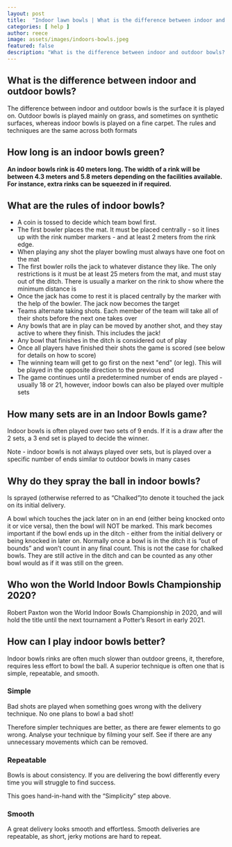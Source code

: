 ```yaml
---
layout: post
title:  "Indoor lawn bowls | What is the difference between indoor and outdoor bowls? | How long is an indoor bowls green? | What are the rules of indoor bowls? | Who won the World Indoor Bowls Championship 2020? | How can I play indoor bowls better?"
categories: [ help ]
author: reece
image: assets/images/indoors-bowls.jpeg
featured: false
description: "What is the difference between indoor and outdoor bowls? | How long is an indoor bowls green? | What are the rules of indoor bowls? | Who won the World Indoor Bowls Championship 2020? | How can I play indoor bowls better?"
---
```


## What is the difference between indoor and outdoor bowls?

The difference between indoor and outdoor bowls is the surface it is played on. Outdoor bowls is played mainly on grass, and sometimes on synthetic surfaces, whereas indoor bowls is played on a fine carpet. The rules and techniques are the same across both formats

## How long is an indoor bowls green?

**An indoor bowls rink is 40 meters long. The width of a rink will be between 4.3 meters and 5.8 meters depending on the facilities available. For instance, extra rinks can be squeezed in if required.**

## What are the rules of indoor bowls?

* A coin is tossed to decide which team bowl first. 
* The first bowler places the mat. It must be placed centrally - so it lines up with the rink number markers - and at least 2 meters from the rink edge.
* When playing any shot the player bowling must always have one foot on the mat
* The first bowler rolls the jack to whatever distance they like. The only restrictions is it must be at least 25 meters from the mat, and must stay out of the ditch. There is usually a marker on the rink to show where the minimum distance is
* Once the jack has come to rest it is placed centrally by the marker with the help of the bowler. The jack now becomes the target
* Teams alternate taking shots. Each member of the team will take all of their shots before the next one takes over
* Any bowls that are in play can be moved by another shot, and they stay active to where they finish. This includes the jack! 
* Any bowl that finishes in the ditch is considered out of play
* Once all players have finished their shots the game is scored (see below for details on how to score)
* The winning team will get to go first on the next "end" (or leg). This will be played in the opposite direction to the previous end
* The game continues until a predetermined number of ends are played - usually 18 or 21, however, indoor bowls can also be played over multiple sets

## How many sets are in an Indoor Bowls game?

Indoor bowls is often played over two sets of 9 ends. If it is a draw after the 2 sets, a 3 end set is played to decide the winner.

Note - indoor bowls is not always played over sets, but is played over a specific number of ends similar to outdoor bowls in many cases

## Why do they spray the ball in indoor bowls?

Is sprayed (otherwise referred to as “Chalked”)to denote it touched the jack on its initial delivery.

A bowl which touches the jack later on in an end (either being knocked onto it or vice versa),  then the bowl will NOT be marked.
This mark becomes important if the bowl ends up in the ditch - either from the initial delivery or being knocked in later on. Normally once a bowl is in the ditch it is “out of bounds” and won’t count in any final count. This is not the case for chalked bowls. They are still active in the ditch and can be counted as any other bowl would as if it was still on the green.

## Who won the World Indoor Bowls Championship 2020?

Robert Paxton won the World Indoor Bowls Championship in 2020, and will hold the title until the next tournament a Potter’s Resort in early 2021.

## How can I play indoor bowls better?

Indoor bowls rinks are often much slower than outdoor greens, it, therefore, requires less effort to bowl the ball. A superior technique is often one that is simple, repeatable, and smooth.

### Simple

Bad shots are played when something goes wrong with the delivery technique. No one plans to bowl a bad shot!

Therefore simpler techniques are better, as there are fewer elements to go wrong. Analyse your technique by filming your self. See if there are any unnecessary movements which can be removed.

### Repeatable

Bowls is about consistency. If you are delivering the bowl differently every time you will struggle to find success.

This goes hand-in-hand with the “Simplicity” step above.

### Smooth

A great delivery looks smooth and effortless. Smooth deliveries are repeatable, as short, jerky motions are hard to repeat.
